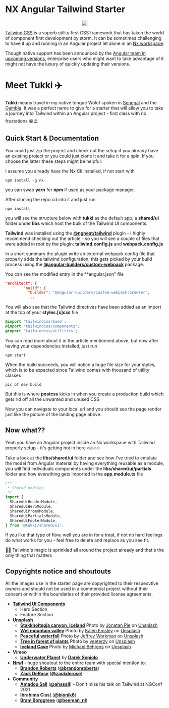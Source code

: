 # NX Angular Tailwind Starter

<p align="center"><img src="https://raw.githubusercontent.com/adyngom/nx-angular-tailwind-starter/readme-media/images/nx-angular-tailwind-starter.jpg"></p>

[Tailwind CSS](https://tailwindcss.com/) is a superb utility first CSS framework that has taken the world of component first development by storm. It can be sometimes challenging to have it up and running in an Angular project let alone in an [Nx workspace](https://nx.dev).

Though native support has been announced by the [Angular team in upcoming versions](https://github.com/angular/angular-cli/commit/73b409881f71a8235769a345356dcde3c568d0c3), enterprise users who might want to take advantage of it might not have the luxury of quickly updating their versions.

# Meet Tukki ✈️

**Tukki** means travel in my native tongue Wolof spoken in [Senegal](https://www.cnn.com/travel/article/senegal-travel-parts-unknown/index.html) and the [Gambia](https://www.lonelyplanet.com/the-gambia). It was a perfect name to give for a starter that will allow you to take a journey into Tailwind within an Angular project - first class with no frustations 😀⛱️

## Quick Start & Documentation

You could just zip the project and check out the setup if you already have an existing project or you could just clone it and take it for a spin. If you choose the latter these steps might be helpful:

I assume you already have the Nx Cli installed, if not start with

```
npm install -g nx
```

you can swap **yarn** for **npm** if used as your package manager.

After cloning the repo cd into it and just run

```
npm install
```

you will see the structure below with **tukki** as the default app, a **shared/ui** folder under **libs** which host the bulk of the Tailwind UI components.

**Tailwind** was installed using the [**@ngneat/tailwind**](https://github.com/ngneat/tailwind) plugin - I highly recommend checking out the article - so you will see a couple of files that were added in root by the plugin: **tailwind.config.js** and **webpack.config.js**

In a short summary the plugin write an external webpack config file that properly adds the tailwind configuration, this gets picked by your build process using the [**@angular-builders/custom-webpack**](https://www.npmjs.com/package/@angular-builders/custom-webpack) package.

You can see the modified entry in the \*\*angular.json" file

```json
"architect": {
        "build": {
          "builder": "@angular-builders/custom-webpack:browser",
          ...
```
You will also see that the Tailwind directives have been added as an import at the top of your **styles.[s]css** file
```css
@import 'tailwindcss/base';
@import 'tailwindcss/components';
@import 'tailwindcss/utilities';
```

You can read more about it in the article mentionned above, but now after having your dependencies installed, just run

```
npm start
```

When the build succeeds, you will notice a huge file size for your styles, which is to be expected since Tailwind comes with thousand of utility classes

```
pic of dev build
```

But this is where **postcss** kicks in when you create a production build which gets rid off all the unwanted and unused CSS

Now you can navigate to your local url and you should see the page render just like the picture of the landing page above.

## Now what??

Yeah you have an Angular project inside an Nx workspace with Tailwind properly setup - it's getting hot in here 🔥🔥🔥🔥

Take a look at the **libs/shared/ui** folder and see how I've tried to emulate the model from Angular material by having everything reusable as a module, you will find individuals components under the **libs/shared/ui/partials** folder and how everuthing gets imported in the **app.module.ts** file

```javascript
/**
 * Shared modules
 */
import {
  SharedUiHeaderModule,
  SharedUiHeroModule,
  SharedUiPromoModule,
  SharedUiPartialsModule,
  SharedUiFooterModule,
} from '@tukki/shared/ui';
```

If you like that type of flow, well you are in for a treat, if not no hard feelings do what works for you - feel free to delete and replace as you see fit.

🧙🏾 Tailwind's magic is sprinkled all around the project already and that's the only thing that matters

## Copyrights notice and shoutouts

All the images use in the starter page are copyrighted to their respecvtive owners and should not be used in a commercial project without their consent or within the boundaries of their provided license agreements.

- [**Tailwind UI Components**](https://tailwindui.com/preview)
  - Hero Section
  - Feature Section
- [**Unsplash**](https://unsplash.com/)
  - [**Stakkholtsgja canyon, Iceland**](https://unsplash.com/photos/3l3RwQdHRHg) <span>Photo by <a href="https://unsplash.com/@r3dmax?utm_source=unsplash&amp;utm_medium=referral&amp;utm_content=creditCopyText">Jonatan Pie</a> on <a href="https://unsplash.com/s/photos/northern-lights?utm_source=unsplash&amp;utm_medium=referral&amp;utm_content=creditCopyText">Unsplash</a></span>
  - [**Wet mountain valley**](https://unsplash.com/photos/Bkci_8qcdvQ) <span>Photo by <a href="https://unsplash.com/@kalenemsley?utm_source=unsplash&amp;utm_medium=referral&amp;utm_content=creditCopyText">Kalen Emsley</a> on <a href="https://unsplash.com/s/photos/mountain?utm_source=unsplash&amp;utm_medium=referral&amp;utm_content=creditCopyText">Unsplash</a></span>
  - [**Peaceful waterfall**](https://unsplash.com/photos/YvkH8R1zoQM) <span>Photo by <a href="https://unsplash.com/@jeffreyp?utm_source=unsplash&amp;utm_medium=referral&amp;utm_content=creditCopyText">Jeffrey  Workman</a> on <a href="https://unsplash.com/s/photos/river?utm_source=unsplash&amp;utm_medium=referral&amp;utm_content=creditCopyText">Unsplash</a></span>
  - [**Tree in forest of plants**](https://unsplash.com/photos/sMQiL_2v4vs) <span>Photo by <a href="https://unsplash.com/@veeterzy?utm_source=unsplash&amp;utm_medium=referral&amp;utm_content=creditCopyText">veeterzy</a> on <a href="https://unsplash.com/s/photos/forest?utm_source=unsplash&amp;utm_medium=referral&amp;utm_content=creditCopyText">Unsplash</a></span>
  - [**Iceland Cave**](https://unsplash.com/photos/CZABLi1Lbk4) <span>Photo by <a href="https://unsplash.com/@mfbehrens99?utm_source=unsplash&amp;utm_medium=referral&amp;utm_content=creditCopyText">Michael Behrens</a> on <a href="https://unsplash.com/s/photos/cave?utm_source=unsplash&amp;utm_medium=referral&amp;utm_content=creditCopyText">Unsplash</a></span>
- **Vimeo**
  - [**Underwater Planet**](https://vimeo.com/196769464) by [**Darek Sepiolo**](https://vimeo.com/user827458)
- [**Nrwl**](https://nrwl.io) - huge shoutout to the entire team with special mention to:
  - [**Brandon Roberts**](https://brandonroberts.dev/about/) ([**@brandonroberts**](https://twitter.com/brandontroberts))
  - [**Zack DeRose**](https://t.co/lLJOZbAZWY?amp=1) ([**@zackderose**](https://twitter.com/zackderose))
- [**Community**](https://expressjs.com)
  - [**Amadou Sall**](https://www.amadousall.com/) ([**@ahasall**](https://twitter.com/ahasall)) - Don't miss his talk on Tailwind at NGConf 2021
  - **Ibrahima Ciss**] ([**@bionik6**](https://twitter.com/bionik6))
  - [**Bram Borggreve**](https://beesoftlabs.dev/es/inicio) ([**@beeman_nl**](https://twitter.com/beeman_nl))